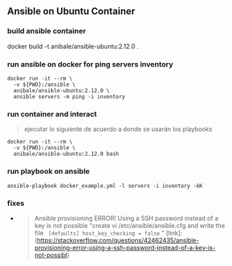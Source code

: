 ## Ansible on Ubuntu Container

### build ansible container 

docker build -t anibale/ansible-ubuntu:2.12.0 .

### run ansible on docker for ping servers inventory
```
docker run -it --rm \
  -v ${PWD}:/ansible \
  anibale/ansible-ubuntu:2.12.0 \
  ansible servers -m ping -i inventory  
```

### run container and interact
> ejecutar lo siguiente de acuerdo a donde se usarán los playbooks

```
docker run -it --rm \
  -v ${PWD}:/ansible \
  anibale/ansible-ubuntu:2.12.0 bash
```

### run playbook on ansible
```
ansible-playbook docker_example.yml -l servers -i inventory -kK
```

### fixes 
*   > Ansible provisioning ERROR! Using a SSH password instead of a key is not possible
 "create vi /etc/ansible/ansible.cfg and write the file ``` [defaults] host_key_checking = false``` "
 [link]: (https://stackoverflow.com/questions/42462435/ansible-provisioning-error-using-a-ssh-password-instead-of-a-key-is-not-possibl)
